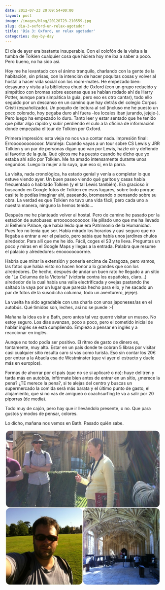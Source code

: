 ```yaml
---
date: 2012-07-23 20:09:54+00:00
layout: post
image: /images/blog/20120723-210559.jpg
slug: dia-3-oxford-un-relax-agotador
title: 'Día 3: Oxford, un relax agotador'
categories: day-by-day
---
```


El día de ayer era bastante insuperable. Con el colofón de la visita a la tumba de Tolkien cualquier cosa que hiciera hoy me iba a saber a poco. Pero bueno, no ha sido así.

Hoy me he levantado con el ánimo tranquilo, charlando con la gente de la habitación, sin prisas, con la intención de hacer poquitas cosas y volver al hostal a hacer vida social con los room-mates. He empezado bien: desayuno y visita a la biblioteca chupi de Oxford (con un grupo reducido y simpático con bromas sobre escenas que se habían rodado ahí de Harry Potter, aunque para simpática la guía, pero eso es otro cantar), todo ello seguido por un descanso en un camino que hay detrás del colegio Corpus Cristi (españolizado). Un poquito de lectura al sol (incluso me he puesto un poco colorado, hoy pegaba duro ahí fuera -los locales iban jurando, jejeje-). Pero luego ha empezado lo duro. Tanto leer y estar sentado que he tenido que pillar algo rápido y subir perdiendo el culo a la oficina de información donde empezaba el tour de Tolkien por Oxford.

Primera impresión: esta vieja no nos va a contar nada. Impresión final: Erroooooooooooor. Moraleja: Cuando vayas a un tour sobre CS Lewis y JRR Tolkien y un par de personas digan que van por Lewis, hazte oír y defiende al favorito de la guía. Qué ojicos me ha puesto cuando he dicho que yo estaba ahí sólo por Tolkien. Me ha amado intensamente durante unos segundos. Luego la mujer a lo suyo, que eso sí, en la parra.

La visita, nada cronológica, ha estado genial y venía a completar lo que estuve viendo ayer. Un buen paseo viendo qué garitos y casas había frecuentado o habitado Tolkien (y el tal Lewis también). Era gracioso ir buscando en Google fotos de Tolkien en esos lugares, sobre todo porque casi te lo podías imaginar ahí, paseando, bromeando o pensando sobre su obra. La verdad es que Tolkien no tuvo una vida fácil, pero cada uno a nuestra manera, ninguno la hemos tenido...

Después me he planteado volver al hostal. Pero de camino he pasado por la estación de autobuses: errooooooooooor. He pillado uno que me ha llevado al Belheim Palace, que había leído que era Patrimonio de la Humanidad. Pues feo no tenia que ser. Había mirado los horarios y casi seguro que no llegaba a entrar a ver el palacio, pero sabía que había unos jardines chulos alrededor. Para allí que me he ido. Fácil, coges el S3 y te lleva. Preguntas un poco y miras en el Google Maps y llegas a la entrada. Palabra que resume el palacio y alrededores: enoooooooorme.

Habría que mirar la extensión y ponerla encima de Zaragoza, pero vamos, las fotos que había visto no hacen honor a lo grandes que son los alrededores. De hecho, después de andar un buen rato he llegado a un sitio de "La Columna de la Victoria" (victoria contra los españoles, claro...) alrededor de la cual había una valla electrificada y ovejas pastando (he saltado la vaya por un lugar que parecía hecho para ello, y he sacado un par de fotos de la susodicha columna, todo un aventurero, jejeje).

La vuelta ha sido agradable con una charla con unos japoneses/as en el autobús. Qué tímidos son, leches, así no se puede :-)

Mañana la idea es ir a Bath, pero antes tal vez querré visitar un museo. No estoy seguro. Los días avanzan, poco a poco, pero el cometido inicial de hablar inglés se está cumpliendo. Empiezo a pensar en inglés y a reaccionar en inglés.

Aunque no todo podía ser positivo. El ritmo de gasto de dinero es, tontamente, muy alto. Estar en un país donde te cobran 5 libras por visitar casi cualquier sitio resulta caro si vas como turista. Eso sin contar los 20€ por entrar a la Abadía esa de Westminster (que vi ayer el estracto y duele más en europios).

Formas de ahorrar por el país (que no se si aplicaré o no): huye del tren y tarda más en autobús, infórmate bien antes de entrar en un sitio, ¿merece la pena? ¿TE merece la pena?, si te alejas del centro y buscas un supermercado la comida será más barata y el último punto de gasto, el alojamiento, que si no vas de amigueo o coachsurfing te va a salir por 20 piporras (de media).

Todo muy de cajón, pero hay que ir llevándolo presente, o no. Que para gustos y modos de pensar, colores.

Lo dicho, mañana nos vemos en Bath. Pasado quién sabe.

[![20120723-210559.jpg](/images/blog/20120723-210559.jpg)](/images/blog/20120723-210559.jpg)

